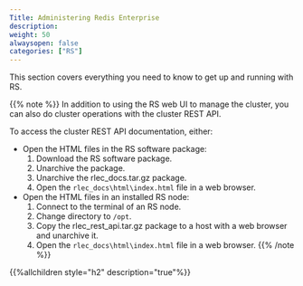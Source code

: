 ```yaml
---
Title: Administering Redis Enterprise
description:
weight: 50
alwaysopen: false
categories: ["RS"]
---
```

This section covers everything you need to know to get up and running with RS.

{{% note %}}
In addition to using the RS web UI to manage the cluster,
you can also do cluster operations with the cluster REST API.

To access the cluster REST API documentation, either:

- Open the HTML files in the RS software package:
    1. Download the RS software package.
    1. Unarchive the package.
    1. Unarchive the rlec_docs.tar.gz package.
    1. Open the `rlec_docs\html\index.html` file in a web browser.
- Open the HTML files in an installed RS node:
    1. Connect to the terminal of an RS node.
    1. Change directory to `/opt`.
    1. Copy the rlec_rest_api.tar.gz package to a host with a web browser and unarchive it.
    1. Open the `rlec_docs\html\index.html` file in a web browser.
{{% /note %}}

{{%allchildren style="h2" description="true"%}}
